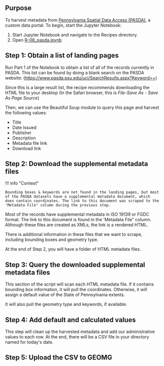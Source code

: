 ## Purpose 

To harvest metadata from [Pennsylvania Spatial Data Access (PASDA)](https://www.pasda.psu.edu), a custom data portal. To begin, start the Jupyter Notebook:

1. Start Jupyter Notebook and navigate to the Recipes directory.
2. Open [R-08_pasda.ipynb](https://github.com/geobtaa/harvesting-guide/blob/main/recipes/R-08_08a-01_pasda)


## Step 1: Obtain a list of landing pages

Run Part 1 of the Notebook to obtain a list of all of the records currently in PASDA. This list can be found by doing a blank search on the PASDA website: (https://www.pasda.psu.edu/uci/SearchResults.aspx?Keyword=+)

Since this is a large result list, the recipe recommends downloading the HTML file to your desktop (In the Safari browser, this is *File-Save As - Save As Page Source*)

Then, we can use the Beautiful Soup module to query this page and harvest the following values:

* Title
* Date Issued
* Publisher
* Description
* Metadata file link
* Download link


## Step 2: Download the supplemental metadata files

!!! info "Context"
	
	Bounding boxes & keywords are not found in the landing pages, but most of the PASDA datasets have a supplemental metadata document, which does contain coordinates. The link to this document was scraped to the 'Metadata File" column during the previous step.

Most of the records have supplemental metadata in ISO 19139 or FGDC format. The link to this document is found in the 'Metadata File" column. Although these files are created as XMLs, the link is a rendered HTML.

There is additional information in these files that we want to scrape, including bounding boxes and geometry type.

At the end of Step 2, you will have a folder of HTML metadata files.
  
## Step 3: Query the downloaded supplemental metadata files

This section of the script will scan each HTML metadata file. If it contains bounding box information, it will pull the coordinates. Otherwise, it will assign a default value of the State of Pennsylvania extents.

It will also pull the geometry type and keywords, if available.


## Step 4: Add default and calculated values

This step will clean up the harvested metadata and add our administrative values to each row.  At the end, there will be a CSV file in your directory named for today's date.

## Step 5: Upload the CSV to GEOMG